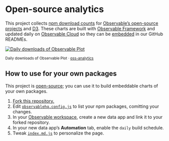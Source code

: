 # Open-source analytics

This project collects [npm download counts](https://github.com/npm/registry/blob/main/docs/download-counts.md) for [Observable’s open-source projects](https://github.com/observablehq) and [D3](https://github.com/d3). These charts are built with [Observable Framework](https://observablehq.com/framework/) and updated daily on [Observable Cloud](https://observablehq.com/platform/cloud) so they can be [embedded](https://observablehq.com/framework/embeds) in our GitHub READMEs.

<a href="https://observablehq.observablehq.cloud/oss-analytics/@observablehq/plot">
  <picture>
    <source media="(prefers-color-scheme: dark)" srcset="https://observablehq.observablehq.cloud/oss-analytics/@observablehq/plot/downloads-dark.svg">
    <img alt="Daily downloads of Observable Plot" src="https://observablehq.observablehq.cloud/oss-analytics/@observablehq/plot/downloads.svg">
  </picture>
</a>

<sub>Daily downloads of Observable Plot · [oss-analytics](https://observablehq.observablehq.cloud/oss-analytics/)</sub>

## How to use for your own packages

This project is [open-source](https://github.com/observablehq/oss-analytics/); you can use it to build embeddable charts of your own packages.

1. [Fork this repository.](https://docs.github.com/en/pull-requests/collaborating-with-pull-requests/working-with-forks/fork-a-repo)
2. Edit [`observablehq.config.js`](https://github.com/observablehq/oss-analytics/blob/main/observablehq.config.js) to list your npm packages, comitting your changes.
3. In your [Observable workspace](https://observablehq.com), create a new data app and link it to your forked repository.
4. In your new data app’s **Automation** tab, enable the `daily` build schedule.
5. Tweak [`index.md.js`](https://github.com/observablehq/oss-analytics/blob/main/src/index.md.js) to personalize the page.
